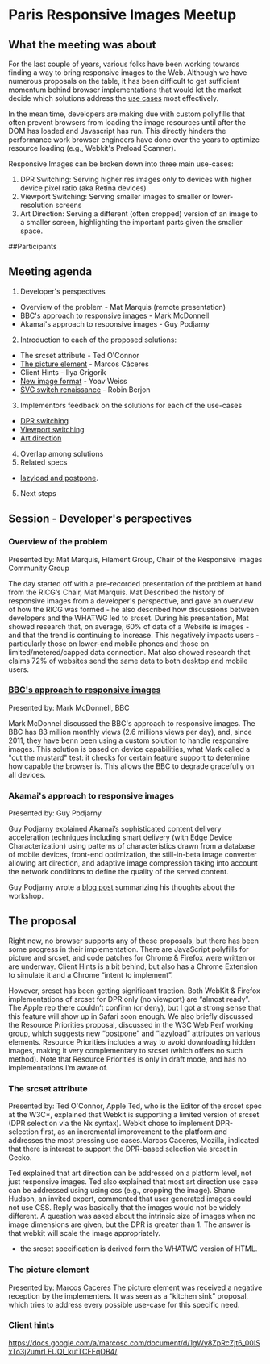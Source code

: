 # Paris Responsive Images Meetup

## What the meeting was about
For the last couple of years, various folks have been working towards finding a way to bring 
responsive images to the Web. Although we 
have numerous proposals on the table, it has been difficult to get sufficient momentum behind browser implementations that would let the market 
decide which solutions address the [use cases](http://usecases.responsiveimages.org) 
most effectively.

In the mean time, developers are making due with custom pollyfills that often prevent 
browsers from loading the image resources until after the DOM has loaded 
and Javascript has run. This directly hinders the performance work browser engineers have done 
over the years to optimize resource loading (e.g., Webkit's Preload Scanner). 

Responsive Images can be broken down into three main use-cases:

 1. DPR Switching: Serving higher res images only to devices with higher device pixel ratio (aka Retina devices)
 2. Viewport Switching: Serving smaller images to smaller or lower-resolution screens
 3. Art Direction: Serving a different (often cropped) version of an image to a smaller screen, highlighting the important parts given the smaller space.


##Participants 


## Meeting agenda
1. Developer's perspectives
  * Overview of the problem - Mat Marquis (remote presentation) 
  * [BBC's approach to responsive images](https://speakerdeck.com/integralist/bbc-news-responsive-images) - Mark McDonnell
  * Akamai's approach to responsive images - Guy Podjarny
2. Introduction to each of the proposed solutions:
  * The srcset attribute - Ted O'Connor
  * [The picture element](https://dl.dropboxusercontent.com/u/38490906/respimg/index.html) - Marcos Cáceres
  * Client Hints - Ilya Grigorik
  * [New image format](http://yoavweiss.github.io/respimg-paris-presentation/) - Yoav Weiss 
  * [SVG switch renaissance](berjon.com/presentations/20130910-ricg-switch/) - Robin Berjon
3. Implementors feedback on the solutions for each of the use-cases
  * [DPR switching](http://usecases.responsiveimages.org/#resolution-switching)
  * [Viewport switching](http://usecases.responsiveimages.org/#resolution-switching)
  * [Art direction](http://usecases.responsiveimages.org/#art-direction)
4. Overlap among solutions
5. Related specs
  * [lazyload and postpone](https://dvcs.w3.org/hg/webperf/raw-file/tip/specs/ResourcePriorities/Overview.html). 
5. Next steps


## Session - Developer's perspectives

### Overview of the problem

Presented by: Mat Marquis, Filament Group, Chair of the Responsive Images Community Group 

The day started off with a pre-recorded presentation of the problem at hand from the RICG‘s Chair, Mat Marquis. Mat Described the history of responsive images from a developer's perspective, and gave an overview of how the RICG was formed - he also described how discussions between developers and the WHATWG led to srcset. During his presentation, Mat showed research that, on average, 60% of data of a Website is images - and that the trend is continuing to increase. This negatively impacts users - particularly those on lower-end mobile phones and those on limited/metered/capped data connection. Mat also showed research that claims 72% of websites send the same data to both desktop and mobile users.  

### [BBC's approach to responsive images](https://speakerdeck.com/integralist/bbc-news-responsive-images)

Presented by: Mark McDonnell, BBC

Mark McDonnel discussed the BBC's approach to responsive images. The BBC has 83 million monthly views (2.6 millions views per day), and, since 2011, they have benn been using a custom solution to handle responsive images. This solution is based on device capabilities, what Mark called a "cut the mustard" test: it checks for certain feature support to determine how capable the browser is. This allows the BBC to degrade gracefully on all devices.

### Akamai's approach to responsive images

Presented by: Guy Podjarny

Guy Podjarny explained Akamai’s sophisticated content delivery acceleration techniques including smart delivery (with Edge Device Characterization) using patterns of characteristics drawn from a database of mobile devices, front-end optimization, the still-in-beta image converter allowing art direction, and adaptive image compression taking into account the network conditions to define the quality of the served content.

Guy Podjarny wrote a [blog post](http://www.guypo.com/mobile/responsive-images-meetup-a-subjective-summary/) summarizing his thoughts about the workshop. 

## The proposal
Right now, no browser supports any of these proposals, but there has been some progress in their implementation. There are JavaScript polyfills for picture and srcset, and code patches for Chrome & Firefox were written or are underway. Client Hints is a bit behind, but also has a Chrome Extension to simulate it and a Chrome “intent to implement”.

However, srcset has been getting significant traction. Both WebKit & Firefox implementations of srcset for DPR only (no viewport) are “almost ready”. The Apple rep there couldn’t confirm (or deny), but I got a strong sense that this feature will show up in Safari soon enough.
We also briefly discussed the Resource Priorities proposal, discussed in the W3C Web Perf working group, which suggests new “postpone” and “lazyload” attributes on various elements. Resource Priorities includes a way to avoid downloading hidden images, making it very complementary to srcset (which offers no such method). Note that Resource Priorities is only in draft mode, and has no implementations I’m aware of.


### The srcset attribute

Presented by: Ted O'Connor, Apple
Ted, who is the Editor of the srcset spec at the W3C*, explained that Webkit is supporting a limited version of srcset (DPR selection via the Nx syntax). Webkit chose to implement DPR-selection first, as an incremental improvement to the platform and addresses the most pressing use cases.Marcos Caceres, Mozilla, indicated that there is interest to support the DPR-based selection via srcset in Gecko. 

Ted explained that art direction can be addressed on a platform level, not just responsive images. Ted also explained that most art direction use case can be addressed using using css (e.g., cropping the image). Shane Hudson, an invited expert, commented that user generated images could not use CSS. Reply was basically that the images would not be widely different.
A question was asked about the intrinsic size of images when no image dimensions are given, but the DPR is greater than 1. The answer is that webkit will scale the image appropriately.

* the srcset specification is derived form the WHATWG version of HTML. 

### The picture element 
Presented by: Marcos Caceres 
The picture element was received a negative reception by the implementers. It was seen as a “kitchen sink” proposal, which tries to address every possible use-case for this specific need.

### Client hints 


https://docs.google.com/a/marcosc.com/document/d/1gWy8ZpRcZjt6_00ISxTo3j2umrLEUQI_kutTCFEqOB4/